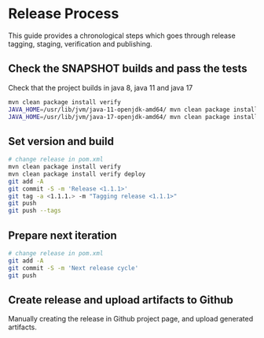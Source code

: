 # Release Process

This guide provides a chronological steps which goes through release tagging, staging, verification and publishing.

## Check the SNAPSHOT builds and pass the tests

Check that the project builds in java 8, java 11 and java 17

```bash
mvn clean package install verify
JAVA_HOME=/usr/lib/jvm/java-11-openjdk-amd64/ mvn clean package install verify
JAVA_HOME=/usr/lib/jvm/java-17-openjdk-amd64/ mvn clean package install verify
```


## Set version and build 

```bash
# change release in pom.xml
mvn clean package install verify
mvn clean package install verify deploy
git add -A
git commit -S -m 'Release <1.1.1>'
git tag -a <1.1.1.> -m "Tagging release <1.1.1>"
git push
git push --tags
```


## Prepare next iteration

```bash
# change release in pom.xml
git add -A
git commit -S -m 'Next release cycle'
git push
```

## Create release and upload artifacts to Github

Manually creating the release in Github project page, and upload generated artifacts.